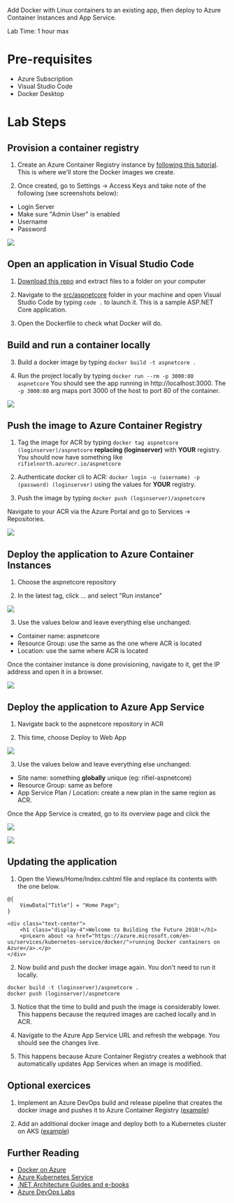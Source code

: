 Add Docker with Linux containers to an existing app, then deploy to Azure Container Instances and App Service.

Lab Time: 1 hour max

# Pre-requisites

* Azure Subscription
* Visual Studio Code 
* Docker Desktop

# Lab Steps

## Provision a container registry 
1. Create an Azure Container Registry instance by [following this tutorial](https://docs.microsoft.com/en-us/azure/container-registry/container-registry-get-started-portal). This is where we'll store the Docker images we create.

2. Once created, go to Settings -> Access Keys and take note of the following (see screenshots below):
- Login Server
- Make sure "Admin User" is enabled
- Username
- Password

![](2019-01-25-13-53-27.png)

## Open an application in Visual Studio Code

1. [Download this repo](https://github.com/theplastictoy/appmod-labs/archive/master.zip) and extract files to a folder on your computer

2. Navigate to the [src/aspnetcore](/src/aspnetcore) folder in your machine and open Visual Studio Code by typing `code .` to launch it. This is a sample ASP.NET Core application.

3. Open the Dockerfile to check what Docker will do.


## Build and run a container locally

3. Build a docker image by typing `docker build -t aspnetcore .`

4. Run the project locally by typing `docker run --rm -p 3000:80 aspnetcore` You should see the app running in http://localhost:3000. The `-p 3000:80` arg maps port 3000 of the host to port 80 of the container.

![](2019-01-25-14-05-08.png)

## Push the image to Azure Container Registry

1. Tag the image for ACR by typing `docker tag aspnetcore (loginserver)/aspnetcore` **replacing (loginserver)** with **YOUR** registry. You should now have something like `rifielnorth.azurecr.io/aspnetcore`

2. Authenticate docker cli to ACR: `docker login -u (username) -p (password) (loginserver)` using the values for **YOUR** registry.

3. Push the image by typing `docker push (loginserver)/aspnetcore`

Navigate to your ACR via the Azure Portal and go to Services -> Repositories.

![](2019-01-25-14-11-51.png)

## Deploy the application to Azure Container Instances

1. Choose the aspnetcore repository

2. In the latest tag, click ... and select "Run instance"

![](2019-01-25-14-15-27.png)

3. Use the values below and leave everything else unchanged: 
- Container name: aspnetcore
- Resource Group: use the same as the one where ACR is located
- Location: use the same where ACR is located

Once the container instance is done provisioning, navigate to it, get the IP address and open it in a browser.

![](2019-01-25-14-21-21.png)

## Deploy the application to Azure App Service

1. Navigate back to the aspnetcore repository in ACR

2. This time, choose Deploy to Web App

![](2019-01-25-14-23-13.png)

3. Use the values below and leave everything else unchanged:
- Site name: something **globally** unique (eg: rifiel-aspnetcore)
- Resource Group: same as before
- App Service Plan / Location: create a new plan in the same region as ACR.

Once the App Service is created, go to its overview page and click the 

![](2019-01-25-14-32-25.png)

![](2019-01-25-14-33-00.png)



## Updating the application

1. Open the Views/Home/Index.cshtml file and replace its contents with the one below.

```
@{
    ViewData["Title"] = "Home Page";
}

<div class="text-center">
    <h1 class="display-4">Welcome to Building the Future 2018!</h1>
    <p>Learn about <a href="https://azure.microsoft.com/en-us/services/kubernetes-service/docker/">running Docker containers on Azure</a>.</p>
</div>
```

2. Now build and push the docker image again. You don't need to run it locally.

````
docker build -t (loginserver)/aspnetcore .
docker push (loginserver)/aspnetcore
````

3. Notice that the time to build and push the image is considerably lower. This happens because the required images are cached locally and in ACR.

3. Navigate to the Azure App Service URL and refresh the webpage. You should see the changes live. 

4. This happens because Azure Container Registry creates a webhook that automatically updates App Services when an image is modified.

## Optional exercices

1. Implement an Azure DevOps build and release pipeline that creates the docker image and pushes it to Azure Container Registry ([example](https://www.azuredevopslabs.com/labs/vstsextend/docker/))

2. Add an additional docker image and deploy both to a Kubernetes cluster on AKS ([example](https://www.azuredevopslabs.com/labs/vstsextend/kubernetes/))

## Further Reading

* [Docker on Azure](https://azure.microsoft.com/en-us/services/kubernetes-service/docker/)
* [Azure Kubernetes Service](https://azure.microsoft.com/en-us/services/kubernetes-service/)
* [.NET Architecture Guides and e-books](https://dotnet.microsoft.com/learn/dotnet/architecture-guides)
* [Azure DevOps Labs](https://www.azuredevopslabs.com/)